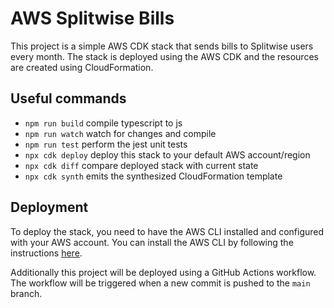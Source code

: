 # AWS Splitwise Bills

This project is a simple AWS CDK stack that sends bills to Splitwise users every month. The stack is deployed using the AWS CDK and the resources are created using CloudFormation.

## Useful commands

- `npm run build` compile typescript to js
- `npm run watch` watch for changes and compile
- `npm run test` perform the jest unit tests
- `npx cdk deploy` deploy this stack to your default AWS account/region
- `npx cdk diff` compare deployed stack with current state
- `npx cdk synth` emits the synthesized CloudFormation template

## Deployment

To deploy the stack, you need to have the AWS CLI installed and configured with your AWS account. You can install the AWS CLI by following the instructions [here](https://docs.aws.amazon.com/cli/latest/userguide/cli-chap-install.html).

Additionally this project will be deployed using a GitHub Actions workflow. The workflow will be triggered when a new commit is pushed to the `main` branch.
